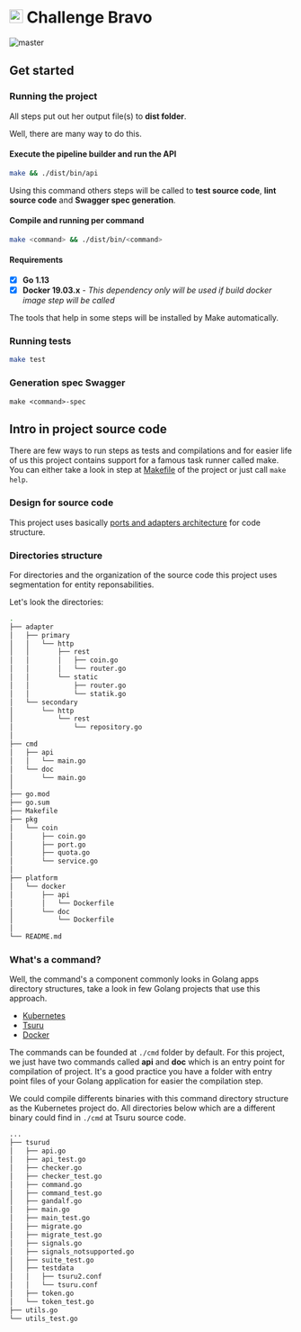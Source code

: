# <img src="https://avatars1.githubusercontent.com/u/7063040?v=4&s=200.jpg" alt="HU" width="24" /> Challenge Bravo

![master](https://github.com/guiferpa/challenge-bravo/workflows/master/badge.svg)

## Get started

### Running the project

All steps put out her output file(s) to **dist folder**.

Well, there are many way to do this.

#### Execute the pipeline builder and run the API
```bash
make && ./dist/bin/api
```
Using this command others steps will be called to **test source code**, **lint source code** and **Swagger spec generation**.


#### Compile and running per command
```bash
make <command> && ./dist/bin/<command>
```

#### Requirements

- [x] **Go 1.13**
- [x] **Docker 19.03.x** - *This dependency only will be used if build docker image step will be called*

The tools that help in some steps will be installed by Make automatically.

### Running tests

```bash
make test
```

### Generation spec Swagger
```
make <command>-spec
```

## Intro in project source code

There are few ways to run steps as tests and compilations and for easier life of us this project contains support for a famous task runner called make. You can either take a look in step at [Makefile](https://github.com/guiferpa/challenge-bravo/blob/master/Makefile) of the project or just call `make help`.

### Design for source code

This project uses basically [ports and adapters architecture](http://www.dossier-andreas.net/software_architecture/ports_and_adapters.html) for code structure.

### Directories structure

For directories and the organization of the source code this project uses segmentation for entity reponsabilities.

Let's look the directories:
```bash
.
├── adapter
│   ├── primary
│   │   └── http
│   │       ├── rest
│   │       │   ├── coin.go
│   │       │   └── router.go
│   │       └── static
│   │           ├── router.go
│   │           └── statik.go
│   └── secondary
│       └── http
│           └── rest
│               └── repository.go
│
├── cmd
│   ├── api
│   │   └── main.go
│   └── doc
│       └── main.go
│
├── go.mod
├── go.sum
├── Makefile
├── pkg
│   └── coin
│       ├── coin.go
│       ├── port.go
│       ├── quota.go
│       └── service.go
│
├── platform
│   └── docker
│       ├── api
│       │   └── Dockerfile
│       └── doc
│           └── Dockerfile
│
└── README.md
```

### What's a command?

Well, the command's a component commonly looks in Golang apps directory structures, take a look in few Golang projects that use this approach.

- [Kubernetes](https://github.com/kubernetes/kubernetes/tree/a054010d032b301e495d1a421f53b9a37a0a0109/cmd)
- [Tsuru](https://github.com/tsuru/tsuru/tree/86132787ea4fa5cb2e6ce8ea99520441fd4df569/cmd)
- [Docker](https://github.com/docker/docker-ce/tree/ab9188d5fd82bf7fcacf4cb5b625d15f50edf939/components/engine/cmd)

The commands can be founded at `./cmd` folder by default. For this project, we just have two commands called **api** and **doc** which is an entry point for compilation of project. It's a good practice you have a folder with entry point files of your Golang application for easier the compilation step.

We could compile differents binaries with this command directory structure as the Kubernetes project do. All directories below which are a different binary could find in `./cmd` at Tsuru source code.

```bash
...
├── tsurud
│   ├── api.go
│   ├── api_test.go
│   ├── checker.go
│   ├── checker_test.go
│   ├── command.go
│   ├── command_test.go
│   ├── gandalf.go
│   ├── main.go
│   ├── main_test.go
│   ├── migrate.go
│   ├── migrate_test.go
│   ├── signals.go
│   ├── signals_notsupported.go
│   ├── suite_test.go
│   ├── testdata
│   │   ├── tsuru2.conf
│   │   └── tsuru.conf
│   ├── token.go
│   └── token_test.go
├── utils.go
└── utils_test.go
```
